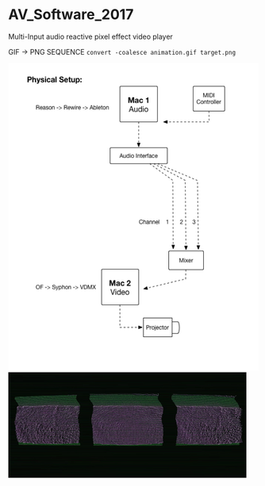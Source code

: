 # AV_Software_2017
Multi-Input audio reactive pixel effect video player

GIF -> PNG SEQUENCE
``convert -coalesce animation.gif target.png``

![test](https://github.com/nightshining/AV_Software_2017/blob/master/Wiring_Video_Performance.png)
![screenshot](https://github.com/nightshining/AV_Software_2017/blob/master/TV.gif)
